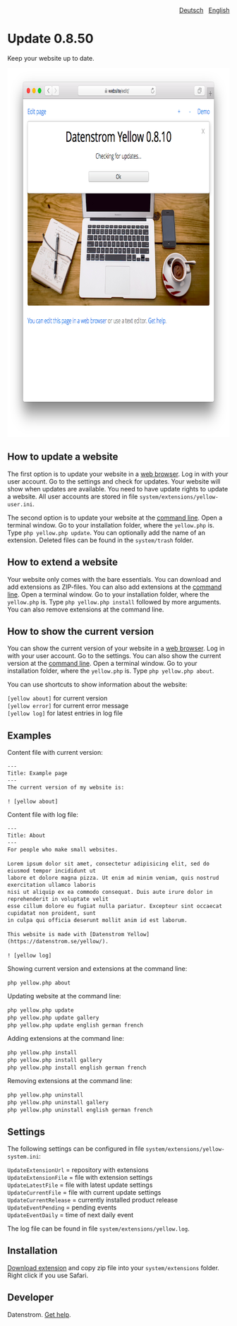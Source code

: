 <p align="right" role="navigation"><a href="README-de.md">Deutsch</a> &nbsp; <a href="README.md">English</a></p>

Update 0.8.50
=============
Keep your website up to date.

<p align="center"><img src="update-screenshot.png?raw=true" width="795" height="836" alt="Screenshot"></p>

## How to update a website

The first option is to update your website in a [web browser](https://github.com/datenstrom/yellow-extensions/tree/master/source/edit). Log in with your user account. Go to the settings and check for updates. Your website will show when updates are available. You need to have update rights to update a website. All user accounts are stored in file `system/extensions/yellow-user.ini`. 

The second option is to update your website at the [command line](https://github.com/datenstrom/yellow-extensions/tree/master/source/command). Open a terminal window. Go to your installation folder, where the `yellow.php` is. Type `php yellow.php update`. You can optionally add the name of an extension. Deleted files can be found in the `system/trash` folder.

## How to extend a website

Your website only comes with the bare essentials. You can download and add extensions as ZIP-files. You can also add extensions at the [command line](https://github.com/datenstrom/yellow-extensions/tree/master/source/command). Open a terminal window. Go to your installation folder, where the `yellow.php` is. Type `php yellow.php install` followed by more arguments. You can also remove extensions at the command line.

## How to show the current version

You can show the current version of your website in a [web browser](https://github.com/datenstrom/yellow-extensions/tree/master/source/edit). Log in with your user account. Go to the settings. You can also show the current version at the [command line](https://github.com/datenstrom/yellow-extensions/tree/master/source/command). Open a terminal window. Go to your installation folder, where the `yellow.php` is. Type `php yellow.php about`. 

You can use shortcuts to show information about the website:

`[yellow about]` for current version  
`[yellow error]` for current error message  
`[yellow log]` for latest entries in log file  

## Examples

Content file with current version:

    ---
    Title: Example page
    ---
    The current version of my website is:

    ! [yellow about]

Content file with log file:

    ---
    Title: About
    ---
    For people who make small websites.
    
    Lorem ipsum dolor sit amet, consectetur adipisicing elit, sed do eiusmod tempor incididunt ut 
    labore et dolore magna pizza. Ut enim ad minim veniam, quis nostrud exercitation ullamco laboris 
    nisi ut aliquip ex ea commodo consequat. Duis aute irure dolor in reprehenderit in voluptate velit 
    esse cillum dolore eu fugiat nulla pariatur. Excepteur sint occaecat cupidatat non proident, sunt 
    in culpa qui officia deserunt mollit anim id est laborum.
    
    This website is made with [Datenstrom Yellow](https://datenstrom.se/yellow/).

    ! [yellow log]

Showing current version and extensions at the command line:
 
`php yellow.php about`

Updating website at the command line:
 
`php yellow.php update`  
`php yellow.php update gallery`  
`php yellow.php update english german french`  

Adding extensions at the command line:

`php yellow.php install`  
`php yellow.php install gallery`  
`php yellow.php install english german french`  

Removing extensions at the command line:

`php yellow.php uninstall`  
`php yellow.php uninstall gallery`  
`php yellow.php uninstall english german french`  

## Settings

The following settings can be configured in file `system/extensions/yellow-system.ini`:

`UpdateExtensionUrl` = repository with extensions  
`UpdateExtensionFile` = file with extension settings  
`UpdateLatestFile` = file with latest update settings  
`UpdateCurrentFile` = file with current update settings  
`UpdateCurrentRelease` = currently installed product release  
`UpdateEventPending` = pending events  
`UpdateEventDaily` = time of next daily event  

The log file can be found in file `system/extensions/yellow.log`.

## Installation

[Download extension](https://github.com/datenstrom/yellow-extensions/raw/master/zip/update.zip) and copy zip file into your `system/extensions` folder. Right click if you use Safari.

## Developer

Datenstrom. [Get help](https://datenstrom.se/yellow/help/).
